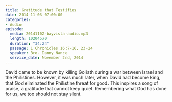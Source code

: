 ```yaml
---
title: Gratitude that Testifies
date: 2014-11-03 07:00:00
categories:
- Audio
episode:
  media: 20141102-bayvista-audio.mp3
  length: 10204570
  duration: "34:24"
  passage: 1 Chronicles 16:7-16, 23-24
  speaker: Bro. Danny Nance
  service_date: November 2nd, 2014
---
```

David came to be known by killing Goliath during a war between Israel and the Philistines. However, it was much later, when David had become king, that God eliminated the Philistine threat for good. This inspires a song of praise, a gratitude that cannot keep quiet. Remembering what God has done for us, we too should not stay silent.